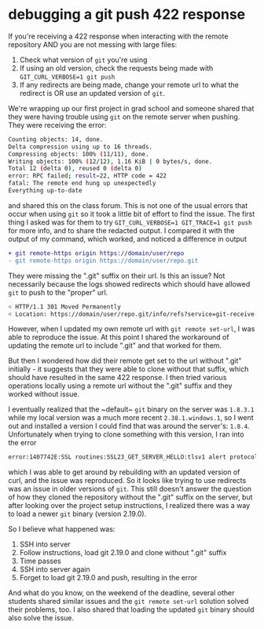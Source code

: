 # debugging a git push 422 response

If you're receiving a 422 response when interacting with the remote repository
AND you are not messing with large files:

1. Check what version of `git` you're using
2. If using an old version, check the requests being made with
   `GIT_CURL_VERBOSE=1 git push`
3. If any redirects are being made, change your remote url to what the redirect
   is OR use an updated version of `git`.

We're wrapping up our first project in grad school and someone shared that they
were having trouble using `git` on the remote server when pushing. They were
receiving the error:

```sh
Counting objects: 14, done.
Delta compression using up to 16 threads.
Compressing objects: 100% (11/11), done.
Writing objects: 100% (12/12), 1.16 KiB | 0 bytes/s, done.
Total 12 (delta 0), reused 0 (delta 0)
error: RPC failed; result=22, HTTP code = 422
fatal: The remote end hung up unexpectedly
Everything up-to-date
```

and shared this on the class forum. This is not one of the usual errors that
occur when using `git` so it took a little bit of effort to find the issue. The
first thing I asked was for them to try
`GIT_CURL_VERBOSE=1 GIT_TRACE=1 git push` for more info, and to share the
redacted output. I compared it with the output of my command, which worked, and
noticed a difference in output

```diff
+ git remote-https origin https://domain/user/repo
- git remote-https origin https://domain/user/repo.git
```

They were missing the ".git" suffix on their url. Is this an issue? Not
necessarily because the logs showed redirects which should have allowed `git` to
push to the "proper" url.

```sh
< HTTP/1.1 301 Moved Permanently
< Location: https://domain/user/repo.git/info/refs?service=git-receive-pack
```

However, when I updated my own remote url with `git remote set-url`, I was able
to reproduce the issue. At this point I shared the workaround of updating the
remote url to include ".git" and that worked for them.

But then I wondered how did their remote get set to the url without ".git"
initially - it suggests that they were able to clone without that suffix, which
should have resulted in the same 422 response. I then tried various operations
locally using a remote url without the ".git" suffix and they worked without
issue.

I eventually realized that the ~default~ `git` binary on the server was
`1.8.3.1` while my local version was a much more recent `2.38.1.windows.1`, so I
went out and installed a version I could find that was around the server's:
`1.8.4`. Unfortunately when trying to clone something with this version, I ran
into the error

```sh
error:1407742E:SSL routines:SSL23_GET_SERVER_HELLO:tlsv1 alert protocol version
```

which I was able to get around by rebuilding with an updated version of curl,
and the issue was reproduced. So it looks like trying to use redirects was an
issue in older versions of `git`. This still doesn't answer the question of how
they cloned the repository without the ".git" suffix on the server, but after
looking over the project setup instructions, I realized there was a way to load
a newer `git` binary (version 2.19.0).

So I believe what happened was:

1. SSH into server
2. Follow instructions, load git 2.19.0 and clone without ".git" suffix
3. Time passes
4. SSH into server again
5. Forget to load git 2.19.0 and push, resulting in the error

And what do you know, on the weekend of the deadline, several other students
shared similar issues and the `git remote set-url` solution solved their
problems, too. I also shared that loading the updated `git` binary should also
solve the issue.
